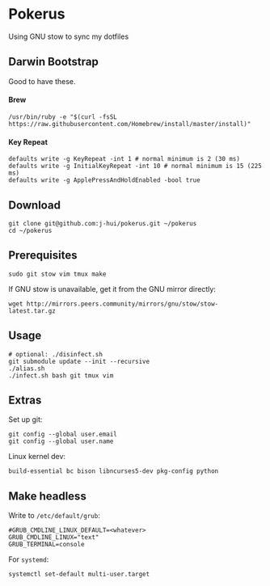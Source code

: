 # Pokerus

Using GNU stow to sync my dotfiles


## Darwin Bootstrap

Good to have these.

#### Brew

	/usr/bin/ruby -e "$(curl -fsSL https://raw.githubusercontent.com/Homebrew/install/master/install)"

#### Key Repeat

	defaults write -g KeyRepeat -int 1 # normal minimum is 2 (30 ms)
	defaults write -g InitialKeyRepeat -int 10 # normal minimum is 15 (225 ms)
	defaults write -g ApplePressAndHoldEnabled -bool true

## Download

	git clone git@github.com:j-hui/pokerus.git ~/pokerus
	cd ~/pokerus


## Prerequisites

	sudo git stow vim tmux make

If GNU stow is unavailable, get it from the GNU mirror directly:

	wget http://mirrors.peers.community/mirrors/gnu/stow/stow-latest.tar.gz


## Usage

	# optional: ./disinfect.sh
	git submodule update --init --recursive
	./alias.sh
	./infect.sh bash git tmux vim

## Extras

Set up git:

	git config --global user.email 
	git config --global user.name 


Linux kernel dev:

    build-essential bc bison libncurses5-dev pkg-config python


## Make headless

Write to `/etc/default/grub`:
    
    #GRUB_CMDLINE_LINUX_DEFAULT=<whatever>
    GRUB_CMDLINE_LINUX="text"
    GRUB_TERMINAL=console

For `systemd`:

    systemctl set-default multi-user.target

